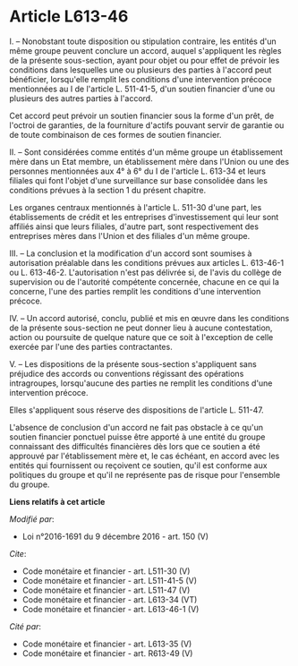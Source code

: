 # Article L613-46

I. – Nonobstant toute disposition ou stipulation contraire, les entités d'un même groupe peuvent conclure un accord, auquel
s'appliquent les règles de la présente sous-section, ayant pour objet ou pour effet de prévoir les conditions dans lesquelles
une ou plusieurs des parties à l'accord peut bénéficier, lorsqu'elle remplit les conditions d'une intervention précoce
mentionnées au I de l'article L. 511-41-5, d'un soutien financier d'une ou plusieurs des autres parties à l'accord. 

Cet accord peut prévoir un soutien financier sous la forme d'un prêt, de l'octroi de garanties, de la fourniture d'actifs
pouvant servir de garantie ou de toute combinaison de ces formes de soutien financier. 

II. – Sont considérées comme entités d'un même groupe un établissement mère dans un Etat membre, un établissement mère dans
l'Union ou une des personnes mentionnées aux 4° à 6° du I de l'article L. 613-34 et leurs filiales qui font l'objet d'une
surveillance sur base consolidée dans les conditions prévues à la section 1 du présent chapitre. 

Les organes centraux mentionnés à l'article L. 511-30 d'une part, les établissements de crédit et les entreprises
d'investissement qui leur sont affiliés ainsi que leurs filiales, d'autre part, sont respectivement des entreprises mères
dans l'Union et des filiales d'un même groupe. 

III. – La conclusion et la modification d'un accord sont soumises à autorisation préalable dans les conditions prévues aux
articles L. 613-46-1 ou L. 613-46-2. L'autorisation n'est pas délivrée si, de l'avis du collège de supervision ou de
l'autorité compétente concernée, chacune en ce qui la concerne, l'une des parties remplit les conditions d'une intervention
précoce. 

IV. – Un accord autorisé, conclu, publié et mis en œuvre dans les conditions de la présente sous-section ne peut donner lieu
à aucune contestation, action ou poursuite de quelque nature que ce soit à l'exception de celle exercée par l'une des parties
contractantes. 

V. – Les dispositions de la présente sous-section s'appliquent sans préjudice des accords ou conventions régissant des
opérations intragroupes, lorsqu'aucune des parties ne remplit les conditions d'une intervention précoce. 

Elles s'appliquent sous réserve des dispositions de l'article L. 511-47. 

L'absence de conclusion d'un accord ne fait pas obstacle à ce qu'un soutien financier ponctuel puisse être apporté à une
entité du groupe connaissant des difficultés financières dès lors que ce soutien a été approuvé par l'établissement mère et,
le cas échéant, en accord avec les entités qui fournissent ou reçoivent ce soutien, qu'il est conforme aux politiques du
groupe et qu'il ne représente pas de risque pour l'ensemble du groupe.

**Liens relatifs à cet article**

_Modifié par_:

  - Loi n°2016-1691 du 9 décembre 2016 - art. 150 (V)

_Cite_:

  - Code monétaire et financier - art. L511-30 (V)
  - Code monétaire et financier - art. L511-41-5 (V)
  - Code monétaire et financier - art. L511-47 (V)
  - Code monétaire et financier - art. L613-34 (VT)
  - Code monétaire et financier - art. L613-46-1 (V)

_Cité par_:

  - Code monétaire et financier - art. L613-35 (V)
  - Code monétaire et financier - art. R613-49 (V)
